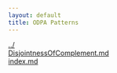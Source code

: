 ```yaml
---
layout: default
title: ODPA Patterns
---
```

  
[../](../)  
[DisjointnessOfComplement.md](./DisjointnessOfComplement.md)  
[index.md](./index.md)  
